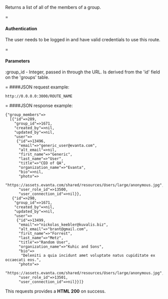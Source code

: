 Returns a list of all of the members of a group.

=
#### Authentication

The user needs to be logged in and have valid credentials to use this route.

=
#### Parameters

:group_id - Integer, passed in through the URL. Is derived from the 'id' field on the 'groups' table.

=
####JSON request example:
```
http://0.0.0.0:3000/ROUTE_NAME
```

=
####JSON response example:

```
{"group_members"=>
  [{"id"=>289,
    "group_id"=>1671,
    "created_by"=>nil,
    "updated_by"=>nil,
    "user"=>
     {"id"=>13496,
      "email"=>"generic_user@evanta.com",
      "alt_email"=>nil,
      "first_name"=>"Generic",
      "last_name"=>"User",
      "title"=>"CEO of QA",
      "organization_name"=>"Evanta",
      "bio"=>nil,
      "photo"=>
       "https://assets.evanta.com/shared/resources/Users/large/anonymous.jpg",
      "user_role_id"=>13500,
      "user_connection_id"=>nil}},
   {"id"=>290,
    "group_id"=>1671,
    "created_by"=>nil,
    "updated_by"=>nil,
    "user"=>
     {"id"=>13499,
      "email"=>"nickolas_keebler@kuvalis.biz",
      "alt_email"=>"brant@gmail.com",
      "first_name"=>"Forrest",
      "last_name"=>"Metz",
      "title"=>"Random User",
      "organization_name"=>"Kuhic and Sons",
      "bio"=>
       "Deleniti a quia incidunt amet voluptate natus cupiditate ex occaecati eos.",
      "photo"=>
       "https://assets.evanta.com/shared/resources/Users/large/anonymous.jpg",
      "user_role_id"=>13501,
      "user_connection_id"=>nil}}]}
```

This requests provides a <strong>HTML 200</strong> on success.